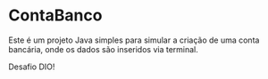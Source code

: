 # ContaBanco

Este é um projeto Java simples para simular a criação de uma conta bancária, onde os dados são inseridos via terminal.

Desafio DIO!